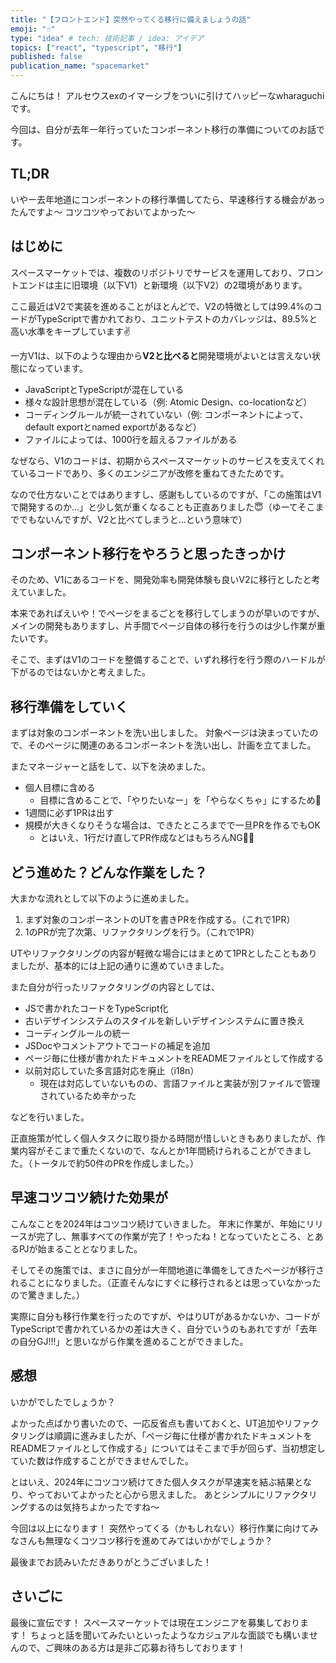 ```yaml
---
title: "【フロントエンド】突然やってくる移行に備えましょうの話"
emoji: "☝️"
type: "idea" # tech: 技術記事 / idea: アイデア
topics: ["react", "typescript", "移行"]
published: false
publication_name: "spacemarket"
---
```


こんにちは！
アルセウスexのイマーシブをついに引けてハッピーなwharaguchiです。

今回は、自分が去年一年行っていたコンポーネント移行の準備についてのお話です。

## TL;DR

いやー去年地道にコンポーネントの移行準備してたら、早速移行する機会があったんですよ〜
コツコツやっておいてよかった〜

## はじめに

スペースマーケットでは、複数のリポジトリでサービスを運用しており、フロントエンドは主に旧環境（以下V1）と新環境（以下V2）の2環境があります。

ここ最近はV2で実装を進めることがほとんどで、V2の特徴としては99.4%のコードがTypeScriptで書かれており、ユニットテストのカバレッジは、89.5%と高い水準をキープしています✌️

一方V1は、以下のような理由から**V2と比べると**開発環境がよいとは言えない状態になっています。

- JavaScriptとTypeScriptが混在している
- 様々な設計思想が混在している（例: Atomic Design、co-locationなど）
- コーディングルールが統一されていない（例: コンポーネントによって、default exportとnamed exportがあるなど）
- ファイルによっては、1000行を超えるファイルがある

なぜなら、V1のコードは、初期からスペースマーケットのサービスを支えてくれているコードであり、多くのエンジニアが改修を重ねてきたためです。

なので仕方ないことではありますし、感謝もしているのですが、「この施策はV1で開発するのか...」と少し気が重くなることも正直ありました😇（ゆーてそこまででもないんですが、V2と比べてしまうと...という意味で）

## コンポーネント移行をやろうと思ったきっかけ

そのため、V1にあるコードを、開発効率も開発体験も良いV2に移行としたと考えていました。

本来であればえいや！でページをまるごとを移行してしまうのが早いのですが、メインの開発もありますし、片手間でページ自体の移行を行うのは少し作業が重たいです。

そこで、まずはV1のコードを整備することで、いずれ移行を行う際のハードルが下がるのではないかと考えました。

## 移行準備をしていく

まずは対象のコンポーネントを洗い出しました。
対象ページは決まっていたので、そのページに関連のあるコンポーネントを洗い出し、計画を立てました。

またマネージャーと話をして、以下を決めました。

- 個人目標に含める
  - 目標に含めることで、「やりたいなー」を「やらなくちゃ」にするため💪
- 1週間に必ず1PRは出す
- 規模が大きくなりそうな場合は、できたところまでで一旦PRを作るでもOK
  - とはいえ、1行だけ直してPR作成などはもちろんNG🙅‍♀️

## どう進めた？どんな作業をした？

大まかな流れとして以下のように進めました。

1. まず対象のコンポーネントのUTを書きPRを作成する。（これで1PR）
2. 1のPRが完了次第、リファクタリングを行う。（これで1PR）

UTやリファクタリングの内容が軽微な場合にはまとめて1PRとしたこともありましたが、基本的には上記の通りに進めていきました。

また自分が行ったリファクタリングの内容としては、

- JSで書かれたコードをTypeScript化
- 古いデザインシステムのスタイルを新しいデザインシステムに置き換え
- コーディングルールの統一
- JSDocやコメントアウトでコードの補足を追加
- ページ毎に仕様が書かれたドキュメントをREADMEファイルとして作成する
- 以前対応していた多言語対応を廃止（i18n）
  - 現在は対応していないものの、言語ファイルと実装が別ファイルで管理されているため辛かった

などを行いました。

正直施策が忙しく個人タスクに取り掛かる時間が惜しいときもありましたが、作業内容がそこまで重たくないので、なんとか1年間続けられることができました。（トータルで約50件のPRを作成しました。）

## 早速コツコツ続けた効果が

こんなことを2024年はコツコツ続けていきました。
年末に作業が、年始にリリースが完了し、無事すべての作業が完了！やったね！となっていたところ、とあるPJが始まることとなりました。

そしてその施策では、まさに自分が一年間地道に準備をしてきたページが移行されることになりました。（正直そんなにすぐに移行されるとは思っていなかったので驚きました。）

実際に自分も移行作業を行ったのですが、やはりUTがあるかないか、コードがTypeScriptで書かれているかの差は大きく、自分でいうのもあれですが「去年の自分GJ!!!」と思いながら作業を進めることができました。

## 感想

いかがでしたでしょうか？

よかった点ばかり書いたので、一応反省点も書いておくと、UT追加やリファクタリングは順調に進みましたが、「ページ毎に仕様が書かれたドキュメントをREADMEファイルとして作成する」についてはそこまで手が回らず、当初想定していた数は作成することができませんでした。

とはいえ、2024年にコツコツ続けてきた個人タスクが早速実を結ぶ結果となり、やっておいてよかったと心から思えました。
あとシンプルにリファクタリングするのは気持ちよかったですね〜

今回は以上になります！
突然やってくる（かもしれない）移行作業に向けてみなさんも無理なくコツコツ移行を進めてみてはいかがでしょうか？

最後までお読みいただきありがとうございました！

## さいごに

最後に宣伝です！
スペースマーケットでは現在エンジニアを募集しております！
ちょっと話を聞いてみたいといったようなカジュアルな面談でも構いませんので、ご興味のある方は是非ご応募お待ちしております！
